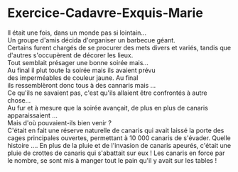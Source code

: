 # Exercice-Cadavre-Exquis-Marie
Il était une fois, dans un monde pas si lointain...  
Un groupe d'amis décida d'organiser un barbecue géant.  
Certains furent chargés de se procurer des mets divers et variés, tandis que d'autres s'occupèrent de décorer les lieux.   
Tout semblait présager une bonne soirée mais...  
Au final il plut toute la soirée mais ils avaient prévu  
des imperméables de couleur jaune. Au final  
ils ressemblèront donc tous à des cannaris mais ...  
Ce qu'ils ne savaient pas, c'est qu'ils allaient être confrontés à autre chose...  
Au fur et à mesure que la soirée avançait, de plus en plus de canaris apparaissaient ...  
Mais d'où pouvaient-ils bien venir ?  
C'était en fait une réserve naturelle de canaris qui avait laissé la porte des cages principales ouvertes, permettant à 10 000 canaris de s'évader. 
Quelle histoire ....
En plus de la pluie et de l'invasion de canaris apeurés, c'était une pluie de crottes de canaris qui s'abattait sur eux ! Les canaris en force par le nombre, se sont mis à manger tout le pain qu'il y avait sur les tables !